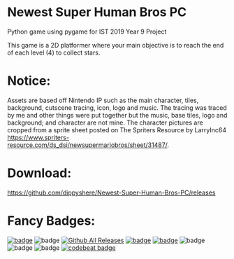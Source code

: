 Newest Super Human Bros PC
====
Python game using pygame for IST 2019 Year 9 Project

This game is a 2D platformer where your main objective is to reach the end of each level (4) to collect stars.

Notice:
====
Assets are based off Nintendo IP such as the main character, tiles, background, cutscene tracing, icon, logo and music. The tracing was traced by me and other things were put together but the music, base tiles, logo and background; and character are not mine. The character pictures are cropped from a sprite sheet posted on The Spriters Resource by LarryInc64 https://www.spriters-resource.com/ds_dsi/newsupermariobros/sheet/31487/.

Download:
====
https://github.com/dippyshere/Newest-Super-Human-Bros-PC/releases

Fancy Badges:
====
[![badge](https://img.shields.io/badge/Made%20with-Python-1f425f.svg)](https://www.python.org/)
![badge](https://img.shields.io/github/repo-size/dippyshere/Newest-Super-Human-Bros-PC?label=Repository%20Size)
[![Github All Releases](https://img.shields.io/github/downloads/dippyshere/Newest-Super-Human-Bros-PC/total.svg)]()
[![badge](https://img.shields.io/static/v1?label=Module&message=Pygame&color=informational)](https://www.pygame.org/news)
[![badge](https://img.shields.io/static/v1?label=Module&message=Sys&color=informational)](https://docs.python.org/3/library/sys.html)
![badge](https://img.shields.io/github/issues/dippyshere/Newest-Super-Human-Bros-PC)
![badge](https://img.shields.io/github/issues-closed/dippyshere/Newest-Super-Human-Bros-PC)
![badge](https://img.shields.io/github/languages/code-size/dippyshere/Newest-Super-Human-Bros-PC)
[![codebeat badge](https://codebeat.co/badges/e333927e-0f05-462e-bc35-034ed87680a9)](https://codebeat.co/projects/github-com-dippyshere-newest-super-human-bros-pc-master)
